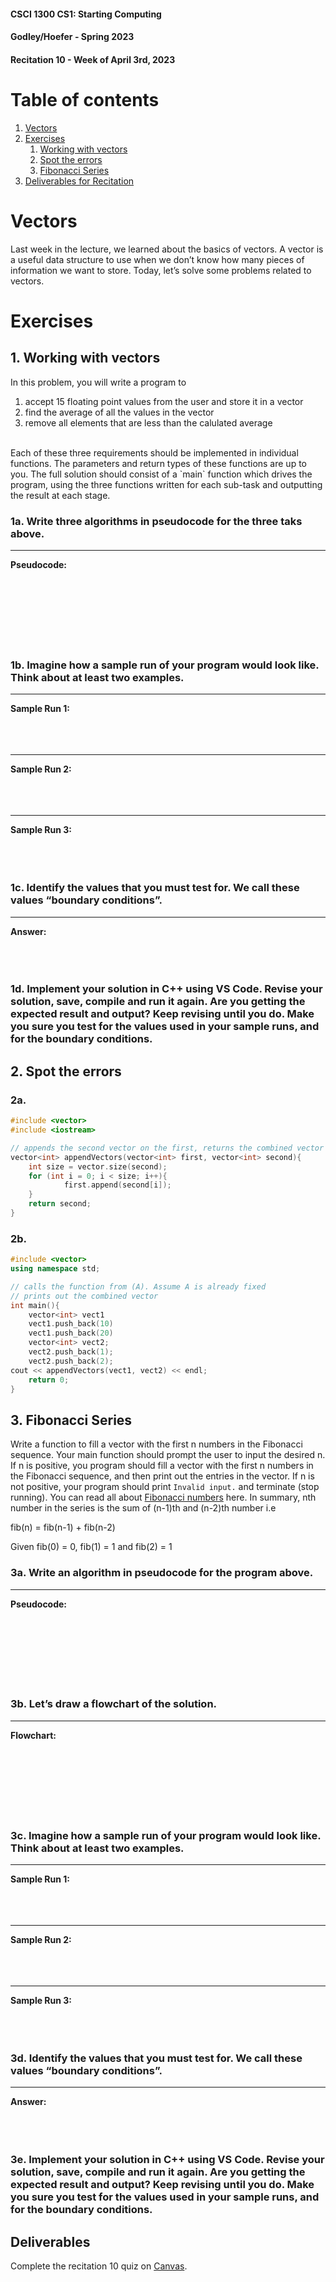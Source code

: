 #### **CSCI 1300 CS1: Starting Computing**
#### **Godley/Hoefer - Spring 2023**
#### **Recitation 10 - Week of April 3rd, 2023**

# Table of contents
1. [Vectors](#vectors)
2. [Exercises](#exercises)
   1. [Working with vectors](#working_with_vectors)
   2. [Spot the errors](#errors)
   3. [Fibonacci Series](#fib)
3. [Deliverables for Recitation](#deliverables) 

# Vectors <a name="vectors"></a>

Last week in the lecture, we learned about the basics of vectors. A vector is a useful data structure to use when we don’t know how many pieces of information we want to store. Today, let’s solve some problems related to vectors.

# Exercises <a name="exercises"></a>


## 1. Working with vectors<a name="working_with_vectors"></a>

In this problem, you will write a program to
1. accept 15 floating point values from the user and store it in a vector
2. find the average of all the values in the vector
3. remove all elements that are less than the calulated average
<br />
Each of these three requirements should be implemented in individual functions. The parameters and return types of these functions are up to you. The full solution should consist of a `main` function which drives the program, using the three functions written for each sub-task and outputting the result at each stage.

### 1a. Write three algorithms in pseudocode for the three taks above. 
-----------------------------
**Pseudocode:**
<br/><br/>
<br/><br/>
<br/><br/>
<br/><br/>


### 1b. Imagine how a sample run of your program would look like. Think about at least two examples.

-----------------------------
**Sample Run 1:**
<br/><br/>
<br/><br/>

-----------------------------
**Sample Run 2:**
<br/><br/>
<br/><br/>

-----------------------------
**Sample Run 3:**
<br/><br/>
<br/><br/>

### 1c. Identify the values that you must test for. We call these values “boundary conditions”.

-----------------------------
**Answer:**
<br/><br/>
<br/><br/>

### 1d. Implement your solution in C++ using VS  Code. Revise your solution, save, compile and run it again. Are you getting the expected result and output? Keep revising until you do. Make you sure you test for the values used in your sample runs, and for the boundary conditions.



## 2. Spot the errors <a name="errors"></a>

### 2a.
```cpp
#include <vector>
#include <iostream>

// appends the second vector on the first, returns the combined vector
vector<int> appendVectors(vector<int> first, vector<int> second){
	int size = vector.size(second);
	for (int i = 0; i < size; i++){
    		first.append(second[i]);
	}
	return second;
}
```
### 2b.
```cpp
#include <vector>
using namespace std;

// calls the function from (A). Assume A is already fixed
// prints out the combined vector
int main(){
	vector<int> vect1
	vect1.push_back(10)
	vect1.push_back(20)
	vector<int> vect2;
	vect2.push_back(1);
	vect2.push_back(2);
cout << appendVectors(vect1, vect2) << endl;
	return 0;
}

```

## 3. Fibonacci Series <a name = "fib"></a>

Write a function to fill a vector with the first n numbers in the Fibonacci sequence. Your main function should prompt the user to input the desired n. If n is positive, you program should fill a vector with the first n numbers in the Fibonacci sequence, and then print out the entries in the vector. If n is not positive, your program should print `Invalid input.` and terminate (stop running). You can read all about [Fibonacci numbers](https://en.wikipedia.org/wiki/Fibonacci_number) here. In summary, nth number in the series is the sum of (n-1)th and (n-2)th number i.e

fib(n) = fib(n-1) + fib(n-2)

Given fib(0) = 0, fib(1) = 1 and fib(2) = 1


### 3a. Write an algorithm in pseudocode for the program above. 
-----------------------------
**Pseudocode:**
<br/><br/>
<br/><br/>
<br/><br/>
<br/><br/>

### 3b. Let’s draw a flowchart of the solution.

-----------------------------
**Flowchart:**
<br/><br/>
<br/><br/>
<br/><br/>
<br/><br/>


### 3c. Imagine how a sample run of your program would look like. Think about at least two examples.

-----------------------------
**Sample Run 1:**
<br/><br/>
<br/><br/>

-----------------------------
**Sample Run 2:**
<br/><br/>
<br/><br/>

-----------------------------
**Sample Run 3:**
<br/><br/>
<br/><br/>

### 3d. Identify the values that you must test for. We call these values “boundary conditions”.

-----------------------------
**Answer:**
<br/><br/>
<br/><br/>

### 3e. Implement your solution in C++ using VS  Code. Revise your solution, save, compile and run it again. Are you getting the expected result and output? Keep revising until you do. Make you sure you test for the values used in your sample runs, and for the boundary conditions.


## Deliverables
Complete the recitation 10 quiz on [Canvas](https://canvas.colorado.edu/courses/89853/quizzes/308708).

